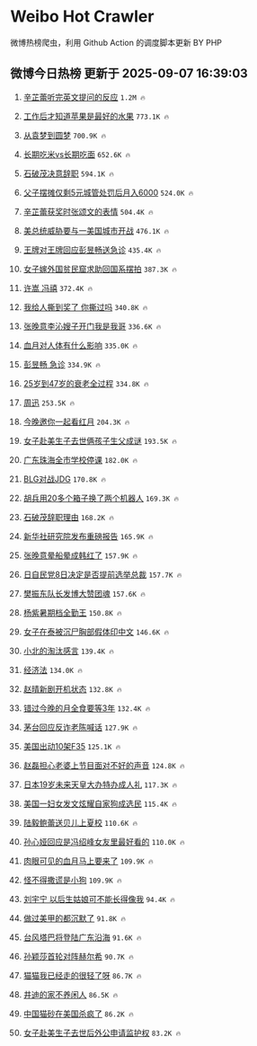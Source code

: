 # Weibo Hot Crawler 



微博热榜爬虫，利用 Github Action 的调度脚本更新 BY PHP 


## 微博今日热榜 更新于 2025-09-07 16:39:03 
1. [辛芷蕾听完英文提问的反应](https://s.weibo.com/weibo?q=%23%E8%BE%9B%E8%8A%B7%E8%95%BE%E5%90%AC%E5%AE%8C%E8%8B%B1%E6%96%87%E6%8F%90%E9%97%AE%E7%9A%84%E5%8F%8D%E5%BA%94%23&t=31&band_rank=1&Refer=top) `1.2M 🔥` 

1. [工作后才知道苹果是最好的水果](https://s.weibo.com/weibo?q=%E5%B7%A5%E4%BD%9C%E5%90%8E%E6%89%8D%E7%9F%A5%E9%81%93%E8%8B%B9%E6%9E%9C%E6%98%AF%E6%9C%80%E5%A5%BD%E7%9A%84%E6%B0%B4%E6%9E%9C&t=31&band_rank=2&Refer=top) `773.1K 🔥` 

1. [从袁梦到圆梦](https://s.weibo.com/weibo?q=%23%E4%BB%8E%E8%A2%81%E6%A2%A6%E5%88%B0%E5%9C%86%E6%A2%A6%23&t=31&band_rank=3&Refer=top) `700.9K 🔥` 

1. [长期吃米vs长期吃面](https://s.weibo.com/weibo?q=%E9%95%BF%E6%9C%9F%E5%90%83%E7%B1%B3vs%E9%95%BF%E6%9C%9F%E5%90%83%E9%9D%A2&t=31&band_rank=4&Refer=top) `652.6K 🔥` 

1. [石破茂决意辞职](https://s.weibo.com/weibo?q=%23%E7%9F%B3%E7%A0%B4%E8%8C%82%E5%86%B3%E6%84%8F%E8%BE%9E%E8%81%8C%23&t=31&band_rank=5&Refer=top) `594.1K 🔥` 

1. [父子摆摊仅剩5元城管处罚后月入6000](https://s.weibo.com/weibo?q=%23%E7%88%B6%E5%AD%90%E6%91%86%E6%91%8A%E4%BB%85%E5%89%A95%E5%85%83%E5%9F%8E%E7%AE%A1%E5%A4%84%E7%BD%9A%E5%90%8E%E6%9C%88%E5%85%A56000%23&t=31&band_rank=6&Refer=top) `524.0K 🔥` 

1. [辛芷蕾获奖时张颂文的表情](https://s.weibo.com/weibo?q=%23%E8%BE%9B%E8%8A%B7%E8%95%BE%E8%8E%B7%E5%A5%96%E6%97%B6%E5%BC%A0%E9%A2%82%E6%96%87%E7%9A%84%E8%A1%A8%E6%83%85%23&t=31&band_rank=7&Refer=top) `504.4K 🔥` 

1. [美总统威胁要与一美国城市开战](https://s.weibo.com/weibo?q=%23%E7%BE%8E%E6%80%BB%E7%BB%9F%E5%A8%81%E8%83%81%E8%A6%81%E4%B8%8E%E4%B8%80%E7%BE%8E%E5%9B%BD%E5%9F%8E%E5%B8%82%E5%BC%80%E6%88%98%23&t=31&band_rank=8&Refer=top) `476.1K 🔥` 

1. [王牌对王牌回应彭昱畅送急诊](https://s.weibo.com/weibo?q=%23%E7%8E%8B%E7%89%8C%E5%AF%B9%E7%8E%8B%E7%89%8C%E5%9B%9E%E5%BA%94%E5%BD%AD%E6%98%B1%E7%95%85%E9%80%81%E6%80%A5%E8%AF%8A%23&t=31&band_rank=9&Refer=top) `435.4K 🔥` 

1. [女子嫁外国贫民窟求助回国系摆拍](https://s.weibo.com/weibo?q=%23%E5%A5%B3%E5%AD%90%E5%AB%81%E5%A4%96%E5%9B%BD%E8%B4%AB%E6%B0%91%E7%AA%9F%E6%B1%82%E5%8A%A9%E5%9B%9E%E5%9B%BD%E7%B3%BB%E6%91%86%E6%8B%8D%23&t=31&band_rank=10&Refer=top) `387.3K 🔥` 

1. [许嵩 冯禧](https://s.weibo.com/weibo?q=%E8%AE%B8%E5%B5%A9%20%E5%86%AF%E7%A6%A7&t=31&band_rank=11&Refer=top) `372.4K 🔥` 

1. [我给人撕到奖了 你撕过吗](https://s.weibo.com/weibo?q=%E6%88%91%E7%BB%99%E4%BA%BA%E6%92%95%E5%88%B0%E5%A5%96%E4%BA%86%20%E4%BD%A0%E6%92%95%E8%BF%87%E5%90%97&t=31&band_rank=12&Refer=top) `340.8K 🔥` 

1. [张晚意李沁嫂子开门我是我哥](https://s.weibo.com/weibo?q=%E5%BC%A0%E6%99%9A%E6%84%8F%E6%9D%8E%E6%B2%81%E5%AB%82%E5%AD%90%E5%BC%80%E9%97%A8%E6%88%91%E6%98%AF%E6%88%91%E5%93%A5&t=31&band_rank=13&Refer=top) `336.6K 🔥` 

1. [血月对人体有什么影响](https://s.weibo.com/weibo?q=%23%E8%A1%80%E6%9C%88%E5%AF%B9%E4%BA%BA%E4%BD%93%E6%9C%89%E4%BB%80%E4%B9%88%E5%BD%B1%E5%93%8D%23&t=31&band_rank=14&Refer=top) `335.0K 🔥` 

1. [彭昱畅 急诊](https://s.weibo.com/weibo?q=%E5%BD%AD%E6%98%B1%E7%95%85%20%E6%80%A5%E8%AF%8A&t=31&band_rank=15&Refer=top) `334.9K 🔥` 

1. [25岁到47岁的衰老全过程](https://s.weibo.com/weibo?q=%2325%E5%B2%81%E5%88%B047%E5%B2%81%E7%9A%84%E8%A1%B0%E8%80%81%E5%85%A8%E8%BF%87%E7%A8%8B%23&t=31&band_rank=16&Refer=top) `334.8K 🔥` 

1. [周迅](https://s.weibo.com/weibo?q=%E5%91%A8%E8%BF%85&t=31&band_rank=17&Refer=top) `253.5K 🔥` 

1. [今晚邀你一起看红月](https://s.weibo.com/weibo?q=%23%E4%BB%8A%E6%99%9A%E9%82%80%E4%BD%A0%E4%B8%80%E8%B5%B7%E7%9C%8B%E7%BA%A2%E6%9C%88%23&t=31&band_rank=18&Refer=top) `204.3K 🔥` 

1. [女子赴美生子去世俩孩子生父成谜](https://s.weibo.com/weibo?q=%23%E5%A5%B3%E5%AD%90%E8%B5%B4%E7%BE%8E%E7%94%9F%E5%AD%90%E5%8E%BB%E4%B8%96%E4%BF%A9%E5%AD%A9%E5%AD%90%E7%94%9F%E7%88%B6%E6%88%90%E8%B0%9C%23&t=31&band_rank=19&Refer=top) `193.5K 🔥` 

1. [广东珠海全市学校停课](https://s.weibo.com/weibo?q=%23%E5%B9%BF%E4%B8%9C%E7%8F%A0%E6%B5%B7%E5%85%A8%E5%B8%82%E5%AD%A6%E6%A0%A1%E5%81%9C%E8%AF%BE%23&t=31&band_rank=20&Refer=top) `182.0K 🔥` 

1. [BLG对战JDG](https://s.weibo.com/weibo?q=%23BLG%E5%AF%B9%E6%88%98JDG%23&t=31&band_rank=21&Refer=top) `170.8K 🔥` 

1. [胡兵用20多个箱子换了两个机器人](https://s.weibo.com/weibo?q=%E8%83%A1%E5%85%B5%E7%94%A820%E5%A4%9A%E4%B8%AA%E7%AE%B1%E5%AD%90%E6%8D%A2%E4%BA%86%E4%B8%A4%E4%B8%AA%E6%9C%BA%E5%99%A8%E4%BA%BA&t=31&band_rank=22&Refer=top) `169.3K 🔥` 

1. [石破茂辞职理由](https://s.weibo.com/weibo?q=%23%E7%9F%B3%E7%A0%B4%E8%8C%82%E8%BE%9E%E8%81%8C%E7%90%86%E7%94%B1%23&t=31&band_rank=23&Refer=top) `168.2K 🔥` 

1. [新华社研究院发布重磅报告](https://s.weibo.com/weibo?q=%23%E6%96%B0%E5%8D%8E%E7%A4%BE%E7%A0%94%E7%A9%B6%E9%99%A2%E5%8F%91%E5%B8%83%E9%87%8D%E7%A3%85%E6%8A%A5%E5%91%8A%23&t=31&band_rank=24&Refer=top) `165.9K 🔥` 

1. [张晚意晕船晕成韩红了](https://s.weibo.com/weibo?q=%E5%BC%A0%E6%99%9A%E6%84%8F%E6%99%95%E8%88%B9%E6%99%95%E6%88%90%E9%9F%A9%E7%BA%A2%E4%BA%86&t=31&band_rank=25&Refer=top) `157.9K 🔥` 

1. [日自民党8日决定是否提前选举总裁](https://s.weibo.com/weibo?q=%23%E6%97%A5%E8%87%AA%E6%B0%91%E5%85%9A8%E6%97%A5%E5%86%B3%E5%AE%9A%E6%98%AF%E5%90%A6%E6%8F%90%E5%89%8D%E9%80%89%E4%B8%BE%E6%80%BB%E8%A3%81%23&t=31&band_rank=26&Refer=top) `157.7K 🔥` 

1. [樊振东队长发博大赞团魂](https://s.weibo.com/weibo?q=%E6%A8%8A%E6%8C%AF%E4%B8%9C%E9%98%9F%E9%95%BF%E5%8F%91%E5%8D%9A%E5%A4%A7%E8%B5%9E%E5%9B%A2%E9%AD%82&t=31&band_rank=27&Refer=top) `157.6K 🔥` 

1. [杨紫暑期档全勤王](https://s.weibo.com/weibo?q=%23%E6%9D%A8%E7%B4%AB%E6%9A%91%E6%9C%9F%E6%A1%A3%E5%85%A8%E5%8B%A4%E7%8E%8B%23&t=31&band_rank=28&Refer=top) `150.8K 🔥` 

1. [女子在泰被沉尸胸部假体印中文](https://s.weibo.com/weibo?q=%23%E5%A5%B3%E5%AD%90%E5%9C%A8%E6%B3%B0%E8%A2%AB%E6%B2%89%E5%B0%B8%E8%83%B8%E9%83%A8%E5%81%87%E4%BD%93%E5%8D%B0%E4%B8%AD%E6%96%87%23&t=31&band_rank=29&Refer=top) `146.6K 🔥` 

1. [小北的淘汰感言](https://s.weibo.com/weibo?q=%E5%B0%8F%E5%8C%97%E7%9A%84%E6%B7%98%E6%B1%B0%E6%84%9F%E8%A8%80&t=31&band_rank=30&Refer=top) `139.4K 🔥` 

1. [经济法](https://s.weibo.com/weibo?q=%E7%BB%8F%E6%B5%8E%E6%B3%95&t=31&band_rank=31&Refer=top) `134.0K 🔥` 

1. [赵晴新剧开机状态](https://s.weibo.com/weibo?q=%23%E8%B5%B5%E6%99%B4%E6%96%B0%E5%89%A7%E5%BC%80%E6%9C%BA%E7%8A%B6%E6%80%81%23&t=31&band_rank=32&Refer=top) `132.8K 🔥` 

1. [错过今晚的月全食要等3年](https://s.weibo.com/weibo?q=%23%E9%94%99%E8%BF%87%E4%BB%8A%E6%99%9A%E7%9A%84%E6%9C%88%E5%85%A8%E9%A3%9F%E8%A6%81%E7%AD%893%E5%B9%B4%23&t=31&band_rank=33&Refer=top) `132.4K 🔥` 

1. [茅台回应反诈老陈喊话](https://s.weibo.com/weibo?q=%23%E8%8C%85%E5%8F%B0%E5%9B%9E%E5%BA%94%E5%8F%8D%E8%AF%88%E8%80%81%E9%99%88%E5%96%8A%E8%AF%9D%23&t=31&band_rank=34&Refer=top) `127.9K 🔥` 

1. [美国出动10架F35](https://s.weibo.com/weibo?q=%23%E7%BE%8E%E5%9B%BD%E5%87%BA%E5%8A%A810%E6%9E%B6F35%23&t=31&band_rank=35&Refer=top) `125.1K 🔥` 

1. [赵磊担心老婆上节目面对不好的声音](https://s.weibo.com/weibo?q=%E8%B5%B5%E7%A3%8A%E6%8B%85%E5%BF%83%E8%80%81%E5%A9%86%E4%B8%8A%E8%8A%82%E7%9B%AE%E9%9D%A2%E5%AF%B9%E4%B8%8D%E5%A5%BD%E7%9A%84%E5%A3%B0%E9%9F%B3&t=31&band_rank=36&Refer=top) `124.8K 🔥` 

1. [日本19岁未来天皇大办特办成人礼](https://s.weibo.com/weibo?q=%E6%97%A5%E6%9C%AC19%E5%B2%81%E6%9C%AA%E6%9D%A5%E5%A4%A9%E7%9A%87%E5%A4%A7%E5%8A%9E%E7%89%B9%E5%8A%9E%E6%88%90%E4%BA%BA%E7%A4%BC&t=31&band_rank=37&Refer=top) `117.3K 🔥` 

1. [美国一妇女发文炫耀自家狗成选民](https://s.weibo.com/weibo?q=%23%E7%BE%8E%E5%9B%BD%E4%B8%80%E5%A6%87%E5%A5%B3%E5%8F%91%E6%96%87%E7%82%AB%E8%80%80%E8%87%AA%E5%AE%B6%E7%8B%97%E6%88%90%E9%80%89%E6%B0%91%23&t=31&band_rank=38&Refer=top) `115.4K 🔥` 

1. [陆毅鲍蕾送贝儿上夏校](https://s.weibo.com/weibo?q=%23%E9%99%86%E6%AF%85%E9%B2%8D%E8%95%BE%E9%80%81%E8%B4%9D%E5%84%BF%E4%B8%8A%E5%A4%8F%E6%A0%A1%23&t=31&band_rank=39&Refer=top) `110.6K 🔥` 

1. [孙心娅回应是冯绍峰女友里最好看的](https://s.weibo.com/weibo?q=%23%E5%AD%99%E5%BF%83%E5%A8%85%E5%9B%9E%E5%BA%94%E6%98%AF%E5%86%AF%E7%BB%8D%E5%B3%B0%E5%A5%B3%E5%8F%8B%E9%87%8C%E6%9C%80%E5%A5%BD%E7%9C%8B%E7%9A%84%23&t=31&band_rank=40&Refer=top) `110.0K 🔥` 

1. [肉眼可见的血月马上要来了](https://s.weibo.com/weibo?q=%E8%82%89%E7%9C%BC%E5%8F%AF%E8%A7%81%E7%9A%84%E8%A1%80%E6%9C%88%E9%A9%AC%E4%B8%8A%E8%A6%81%E6%9D%A5%E4%BA%86&t=31&band_rank=41&Refer=top) `109.9K 🔥` 

1. [怪不得撒谎是小狗](https://s.weibo.com/weibo?q=%E6%80%AA%E4%B8%8D%E5%BE%97%E6%92%92%E8%B0%8E%E6%98%AF%E5%B0%8F%E7%8B%97&t=31&band_rank=42&Refer=top) `109.9K 🔥` 

1. [刘宇宁 以后生姑娘可不能长得像我](https://s.weibo.com/weibo?q=%E5%88%98%E5%AE%87%E5%AE%81%20%E4%BB%A5%E5%90%8E%E7%94%9F%E5%A7%91%E5%A8%98%E5%8F%AF%E4%B8%8D%E8%83%BD%E9%95%BF%E5%BE%97%E5%83%8F%E6%88%91&t=31&band_rank=43&Refer=top) `94.4K 🔥` 

1. [做过美甲的都沉默了](https://s.weibo.com/weibo?q=%E5%81%9A%E8%BF%87%E7%BE%8E%E7%94%B2%E7%9A%84%E9%83%BD%E6%B2%89%E9%BB%98%E4%BA%86&t=31&band_rank=44&Refer=top) `91.8K 🔥` 

1. [台风塔巴将登陆广东沿海](https://s.weibo.com/weibo?q=%23%E5%8F%B0%E9%A3%8E%E5%A1%94%E5%B7%B4%E5%B0%86%E7%99%BB%E9%99%86%E5%B9%BF%E4%B8%9C%E6%B2%BF%E6%B5%B7%23&t=31&band_rank=45&Refer=top) `91.6K 🔥` 

1. [孙颖莎首轮对阵赫尔希](https://s.weibo.com/weibo?q=%23%E5%AD%99%E9%A2%96%E8%8E%8E%E9%A6%96%E8%BD%AE%E5%AF%B9%E9%98%B5%E8%B5%AB%E5%B0%94%E5%B8%8C%23&t=31&band_rank=46&Refer=top) `90.7K 🔥` 

1. [猫猫我已经走的很轻了呀](https://s.weibo.com/weibo?q=%E7%8C%AB%E7%8C%AB%E6%88%91%E5%B7%B2%E7%BB%8F%E8%B5%B0%E7%9A%84%E5%BE%88%E8%BD%BB%E4%BA%86%E5%91%80&t=31&band_rank=47&Refer=top) `86.7K 🔥` 

1. [井迪的家不养闲人](https://s.weibo.com/weibo?q=%E4%BA%95%E8%BF%AA%E7%9A%84%E5%AE%B6%E4%B8%8D%E5%85%BB%E9%97%B2%E4%BA%BA&t=31&band_rank=48&Refer=top) `86.5K 🔥` 

1. [中国猫砂在美国杀疯了](https://s.weibo.com/weibo?q=%23%E4%B8%AD%E5%9B%BD%E7%8C%AB%E7%A0%82%E5%9C%A8%E7%BE%8E%E5%9B%BD%E6%9D%80%E7%96%AF%E4%BA%86%23&t=31&band_rank=49&Refer=top) `86.2K 🔥` 

1. [女子赴美生子去世后外公申请监护权](https://s.weibo.com/weibo?q=%23%E5%A5%B3%E5%AD%90%E8%B5%B4%E7%BE%8E%E7%94%9F%E5%AD%90%E5%8E%BB%E4%B8%96%E5%90%8E%E5%A4%96%E5%85%AC%E7%94%B3%E8%AF%B7%E7%9B%91%E6%8A%A4%E6%9D%83%23&t=31&band_rank=50&Refer=top) `83.2K 🔥` 

